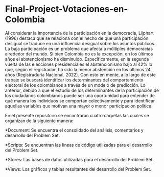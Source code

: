 # Final-Project-Votaciones-en-Colombia



Al considerar la importancia de la participación en la democracia, Lijphart (1996) destaca que se relaciona con el hecho de que una participación desigual se traduce en una influencia desigual sobre los asuntos públicos. La baja participación es un problema que afecta a múltiples democracias alrededor del mundo. Si bien Colombia no es la excepción, en los últimos años el abstencionismo ha disminuido. Específicamente, en la segunda vuelta de las elecciones presidenciales el abstencionismo bajó al 42% lo que, según el registrador, ha sido la menor abstención en los últimos 24 años (Registraduría Nacional, 2022). Con esto en mente, a lo largo de este trabajo se buscará identificar los determinantes del comportamiento electoral de los colombianos a través de un modelo de predicción. Lo anterior, debido a que el estudio de los determinantes de la participación de los ciudadanos colombianos puede ser una oportunidad para entender de qué manera los individuos se comportan colectivamente y para identificar aquellas variables que motivan una mayor o menor participación política. 

En el presente repositorio se encontraran cuatro carpetas las cuales se organizan de la siguiente manera:

*Document: Se encuentra el consolidado del análisis, comentarios y desarrollo del Problem Set.

*Scripts: Se encuentran las líneas de código utilizadas para el desarrollo del Problem Set.

*Stores: Las bases de datos utilizadas para el desarrollo del Problem Set.

*Views: Los gráficos y tablas resultantes del desarrollo del Problem Set.
